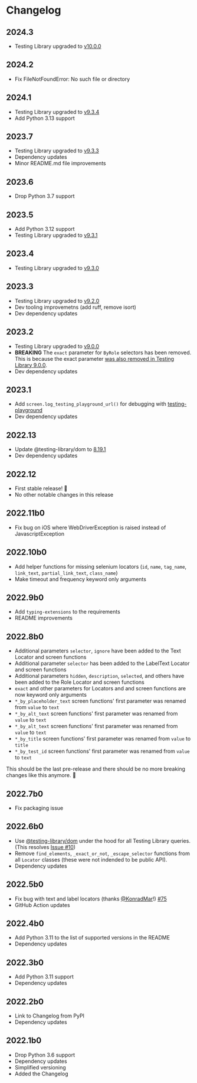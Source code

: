 # Changelog

## 2024.3

- Testing Library upgraded to [v10.0.0](https://github.com/testing-library/dom-testing-library/releases/tag/v10.0.0)

## 2024.2
- Fix FileNotFoundError: No such file or directory

## 2024.1
- Testing Library upgraded to [v9.3.4](https://github.com/testing-library/dom-testing-library/releases/tag/v9.3.4)
- Add Python 3.13 support

## 2023.7
- Testing Library upgraded to [v9.3.3](https://github.com/testing-library/dom-testing-library/releases/tag/v9.3.3)
- Dependency updates
- Minor README.md file improvements

## 2023.6
- Drop Python 3.7 support

## 2023.5
- Add Python 3.12 support
- Testing Library upgraded to [v9.3.1](https://github.com/testing-library/dom-testing-library/releases/tag/v9.3.1)
## 2023.4
- Testing Library upgraded to [v9.3.0](https://github.com/testing-library/dom-testing-library/releases/tag/v9.3.0)
## 2023.3
- Testing Library upgraded to [v9.2.0](https://github.com/testing-library/dom-testing-library/releases/tag/v9.2.0)
- Dev tooling improvemetns (add ruff, remove isort)
- Dev dependency updates

## 2023.2
- Testing Library upgraded to [v9.0.0](https://github.com/testing-library/dom-testing-library/releases/tag/v9.0.0)
- **BREAKING** The `exact` parameter for `ByRole` selectors has been removed. This is because the exact parameter [was also removed in Testing Library 9.0.0](https://github.com/testing-library/dom-testing-library/pull/1211).
- Dev dependency updates
## 2023.1
- Add `screen.log_testing_playground_url()` for debugging with [testing-playground](https://testing-playground.com/)
- Dev dependency updates

## 2022.13
- Update @testing-library/dom to [8.19.1](https://github.com/testing-library/dom-testing-library/releases/tag/v8.19.1)
- Dev dependency updates

## 2022.12
- First stable release! 🎉
- No other notable changes in this release

## 2022.11b0
- Fix bug on iOS where WebDriverException is raised instead of JavascriptException

## 2022.10b0
- Add helper functions for missing selenium locators (`id`, `name`, `tag_name`, `link_text`, `partial_link_text`, `class_name`)
- Make timeout and frequency keyword only arguments

## 2022.9b0
- Add `typing-extensions` to the requirements
- README improvements

## 2022.8b0
- Additional parameters `selector`, `ignore` have been added to the Text Locator and screen functions
- Additional parameter `selector` has been added to the LabelText Locator and screen functions
- Additional parameters `hidden`, `description`, `selected`, and others have been added to the Role Locator and screen functions
- `exact` and other parameters for Locators and and screen functions are now keyword only arguments
- `*_by_placeholder_text` screen functions' first parameter was renamed from `value` to `text`
- `*_by_alt_text` screen functions' first parameter was renamed from `value` to `text`
- `*_by_alt_text` screen functions' first parameter was renamed from `value` to `text`
- `*_by_title` screen functions' first parameter was renamed from `value` to `title`
- `*_by_test_id` screen functions' first parameter was renamed from `value` to `text`

This should be the last pre-release and there should be no more breaking changes like this anymore. 🤞

## 2022.7b0
- Fix packaging issue

## 2022.6b0
- Use [@testing-library/dom](https://www.npmjs.com/package/@testing-library/dom) under the hood for all Testing Library queries. (This resolves [Issue #10](https://github.com/anze3db/selenium-testing-library/issues/10))
- Remove `find_elements`, `_exact_or_not`, `_escape_selector` functions from all `Locator` classes (these were not indended to be public API).
- Dependency updates

## 2022.5b0
- Fix bug with text and label locators (thanks [@KonradMar](https://github.com/KonradMar)!) [#75](https://github.com/anze3db/selenium-testing-library/pull/75)
- GitHub Action updates

## 2022.4b0
- Add Python 3.11 to the list of supported versions in the README
- Dependency updates

## 2022.3b0

- Add Python 3.11 support
- Dependency updates

## 2022.2b0

- Link to Changelog from PyPI
- Dependency updates

## 2022.1b0

- Drop Python 3.6 support
- Dependency updates
- Simplified versioning
- Added the Changelog
